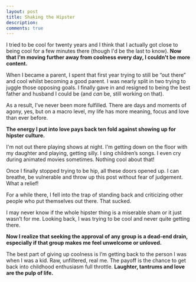 ```yaml
---
layout: post
title: Shaking the Hipster
description:
comments: true
---
```

I tried to be cool for twenty years and I think that I actually got close to being cool for a few minutes there (though I'd be the last to know).  **Now that I'm moving further away from coolness every day, I couldn't be more content.**

When I became a parent, I spent that first year trying to still be “out there” and cool whilst becoming a good parent.  I was nearly split in two trying to juggle those opposing goals.  I finally gave in and resigned to being the best father and husband I could be (and *can* be, still working on that).

As a result, I’ve never been more fulfilled.  There are days and moments of agony, yes, but on a macro level, my life has more meaning, focus and love than ever before.

**The energy I put into love pays back ten fold against showing up for hipster culture.**

I'm not out there playing shows at night.  I'm getting down on the floor with my daughter and playing, getting silly.  I sing children’s songs.  I even cry during animated movies sometimes.  Nothing cool about that!

Once I finally stopped trying to be hip, all these doors opened up.  I can breathe, be vulnerable and throw up this post without fear of judgement.  What a relief!

For a while there, I fell into the trap of standing back and criticizing other people who put themselves out there. That sucked.

I may never know if the whole hipster thing is a miserable sham or it just wasn’t for me.  Looking back, I was trying to be cool and never quite getting there.

**Now I realize that seeking the approval of any group is a dead-end drain, especially if that group makes me feel unwelcome or unloved.**

The best part of giving up coolness is I’m getting back to the person I was when I was a kid.  Raw, unfiltered, real me.  The payoff is the chance to get back into childhood enthusiasm full throttle.  **Laughter, tantrums and love are the pulp of life.**
